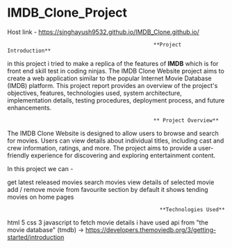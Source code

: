 # IMDB_Clone_Project

Host link - https://singhayush9532.github.io/IMDB_Clone.github.io/

                                                   **Project Introduction**
in this project i tried to make a replica of the features of **IMDB** which is for front end skill test in coding ninjas.
The IMDB Clone Website project aims to create a web application similar to the popular Internet Movie Database (IMDB) platform. This project report provides an overview of the project's objectives, features, technologies used, system architecture, implementation details, testing procedures, deployment process, and future enhancements.

                                                   ** Project Overview**
The IMDB Clone Website is designed to allow users to browse and search for movies. Users can view details about individual titles, including cast and crew information, ratings, and more. The project aims to provide a user-friendly experience for discovering and exploring entertainment content.

In this project we can - 

get latest released movies
search movies
view details of selected movie
add / remove movie from favourite section
by default it shows tending movies on home pages

                                                     **Technologies Used**
html 5
css 3
javascript
to fetch movie details i have used api from "the movie database" (tmdb) -> https://developers.themoviedb.org/3/getting-started/introduction
